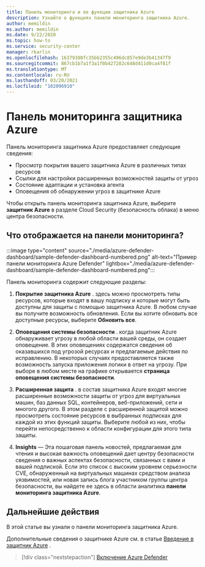 ```yaml
---
title: Панель мониторинга и ее функции защитника Azure
description: Узнайте о функциях панели мониторинга защитника Azure.
author: memildin
ms.author: memildin
ms.date: 9/22/2020
ms.topic: how-to
ms.service: security-center
manager: rkarlin
ms.openlocfilehash: 16379380fc35bb2355c496dc857e9de3b41347f9
ms.sourcegitcommit: 867cb1b7a1f3a1f0b427282c648d411d0ca4f81f
ms.translationtype: MT
ms.contentlocale: ru-RU
ms.lasthandoff: 03/20/2021
ms.locfileid: "102096910"
---
```

# <a name="the-azure-defender-dashboard"></a>Панель мониторинга защитника Azure

Панель мониторинга защитника Azure предоставляет следующие сведения:

- Просмотр покрытия вашего защитника Azure в различных типах ресурсов
- Ссылки для настройки расширенных возможностей защиты от угроз
- Состояние адаптации и установка агента
- Оповещения об обнаружении угроз в защитнике Azure 

Чтобы открыть панель мониторинга защитника Azure, выберите **защитник Azure** в разделе Cloud Security (безопасность облака) в меню центра безопасности.

## <a name="whats-shown-on-the-dashboard"></a>Что отображается на панели мониторинга?

:::image type="content" source="./media/azure-defender-dashboard/sample-defender-dashboard-numbered.png" alt-text="Пример панели мониторинга Azure Defender" lightbox="./media/azure-defender-dashboard/sample-defender-dashboard-numbered.png":::

Панель мониторинга содержит следующие разделы:

1. **Покрытие защитника Azure** . здесь можно просмотреть типы ресурсов, которые входят в вашу подписку и которые могут быть доступны для защиты с помощью защитника Azure. В любом случае вы получите возможность обновления. Если вы хотите обновить все доступные ресурсы, выберите **Обновить все**.

2. **Оповещения системы безопасности** . когда защитник Azure обнаруживает угрозу в любой области вашей среды, он создает оповещение. В этих оповещениях содержатся сведения об оказавшихся под угрозой ресурсах и предлагаемые действия по исправлению. В некоторых случаях предоставляется также возможность запуска приложения логики в ответ на угрозу. При выборе в любом месте на графике открывается **страница оповещения системы безопасности**.

3. **Расширенная защита** . в состав защитника Azure входят многие расширенные возможности защиты от угроз для виртуальных машин, баз данных SQL, контейнеров, веб-приложений, сети и многого другого. В этом разделе с расширенной защитой можно просмотреть состояние ресурсов в выбранных подписках для каждой из этих функций защиты. Выберите любой из них, чтобы перейти непосредственно к области конфигурации для этого типа защиты.

4. **Insights** — Эта пошаговая панель новостей, предлагаемая для чтения и высокая важность оповещений дает центру безопасности сведения о важных аспектах безопасности, связанных с вами и вашей подпиской. Если это список с высоким уровнем серьезности CVE, обнаруженный на виртуальных машинах средством анализа уязвимостей, или новая запись блога участником группы центра безопасности, вы найдете ее здесь в области аналитика **панели мониторинга защитника Azure**.




## <a name="next-steps"></a>Дальнейшие действия

В этой статье вы узнали о панели мониторинга защитника Azure. 

Дополнительные сведения о защитнике Azure см. в статье [Введение в защитник Azure](azure-defender.md) .

> [!div class="nextstepaction"]
> [Включение Azure Defender](enable-azure-defender.md)